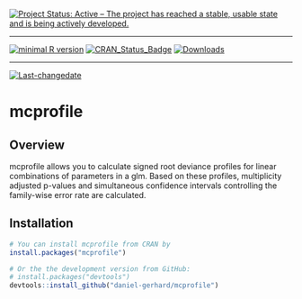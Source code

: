 
[![Project Status: Active – The project has reached a stable, usable state and is being actively developed.](http://www.repostatus.org/badges/latest/active.svg)](http://www.repostatus.org/#active)

------------------------------------------------------------------------

[![minimal R version](https://img.shields.io/badge/R%3E%3D-3.1.0-6666ff.svg)](https://cran.r-project.org/) [![CRAN\_Status\_Badge](http://www.r-pkg.org/badges/version/mcprofile)](https://cran.r-project.org/package=mcprofile) [![Downloads](https://cranlogs.r-pkg.org/badges/mcprofile)](https://cranlogs.r-pkg.org/)

------------------------------------------------------------------------

[![Last-changedate](https://img.shields.io/badge/last%20change-2017--12--17-yellowgreen.svg)](/commits/master)

mcprofile
=========

Overview
--------

mcprofile allows you to calculate signed root deviance profiles for linear combinations of parameters in a glm. Based on these profiles, multiplicity adjusted p-values and simultaneous confidence intervals controlling the family-wise error rate are calculated.

Installation
------------

``` r
# You can install mcprofile from CRAN by
install.packages("mcprofile")

# Or the the development version from GitHub:
# install.packages("devtools")
devtools::install_github("daniel-gerhard/mcprofile")
```
